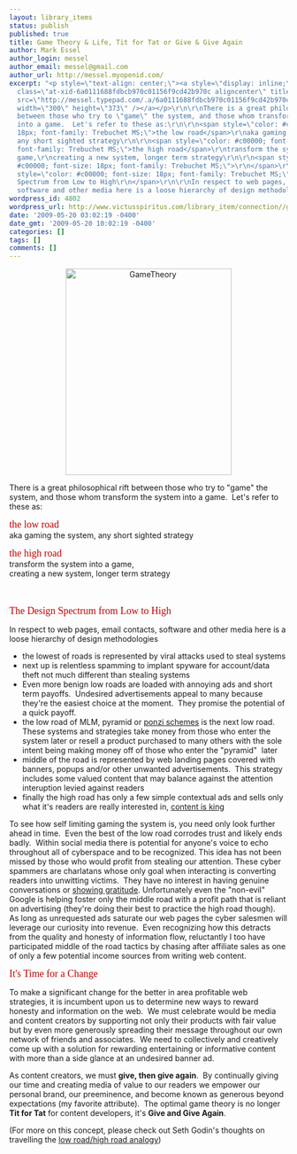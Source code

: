 ```yaml
---
layout: library_items
status: publish
published: true
title: Game Theory & Life, Tit for Tat or Give & Give Again
author: Mark Essel
author_login: messel
author_email: messel@gmail.com
author_url: http://messel.myopenid.com/
excerpt: "<p style=\"text-align: center;\"><a style=\"display: inline;\" href=\"http://www.flickr.com/photos/oddwick/\"><img
  class=\"at-xid-6a0111688fdbcb970c01156f9cd42b970c aligncenter\" title=\"GameTheory\"
  src=\"http://messel.typepad.com/.a/6a0111688fdbcb970c01156f9cd42b970c-500wi\" alt=\"GameTheory\"
  width=\"300\" height=\"373\" /></a></p>\r\n\r\nThere is a great philosophical rift
  between those who try to \"game\" the system, and those whom transform the system
  into a game.  Let's refer to these as:\r\n\r\n<span style=\"color: #c00000; font-size:
  18px; font-family: Trebuchet MS;\">the low road</span>\r\naka gaming the system,
  any short sighted strategy\r\n\r\n<span style=\"color: #c00000; font-size: 18px;
  font-family: Trebuchet MS;\">the high road</span>\r\ntransform the system into a
  game,\r\ncreating a new system, longer term strategy\r\n\r\n<span style=\"color:
  #c00000; font-size: 18px; font-family: Trebuchet MS;\">\r\n</span>\r\n\r\n<span
  style=\"color: #c00000; font-size: 18px; font-family: Trebuchet MS;\">The Design
  Spectrum from Low to High\r\n</span>\r\n\r\nIn respect to web pages, email contacts,
  software and other media here is a loose hierarchy of design methodologies"
wordpress_id: 4802
wordpress_url: http://www.victusspiritus.com/library_item/connection//game-theory-life-tit-for-tat-or-give-give-again/
date: '2009-05-20 03:02:19 -0400'
date_gmt: '2009-05-20 10:02:19 -0400'
categories: []
tags: []
comments: []
---
```

<p style="text-align: center;"><a style="display: inline;" href="http://www.flickr.com/photos/oddwick/"><img class="at-xid-6a0111688fdbcb970c01156f9cd42b970c aligncenter" title="GameTheory" src="http://messel.typepad.com/.a/6a0111688fdbcb970c01156f9cd42b970c-500wi" alt="GameTheory" width="300" height="373" /></a></p>
<p>There is a great philosophical rift between those who try to "game" the system, and those whom transform the system into a game.  Let's refer to these as:</p>
<p><span style="color: #c00000; font-size: 18px; font-family: Trebuchet MS;">the low road</span><br />
aka gaming the system, any short sighted strategy</p>
<p><span style="color: #c00000; font-size: 18px; font-family: Trebuchet MS;">the high road</span><br />
transform the system into a game,<br />
creating a new system, longer term strategy</p>
<p><span style="color: #c00000; font-size: 18px; font-family: Trebuchet MS;"><br />
</span></p>
<p><span style="color: #c00000; font-size: 18px; font-family: Trebuchet MS;">The Design Spectrum from Low to High<br />
</span></p>
<p>In respect to web pages, email contacts, software and other media here is a loose hierarchy of design methodologies<a id="more"></a><a id="more-4802"></a></p>
<ul>
<li>the lowest of roads is represented by viral attacks used to steal systems</li>
<li>next up is relentless spamming to implant spyware for account/data theft not much different than stealing systems</li>
<li>Even more benign low roads are loaded with annoying ads and short term payoffs.  Undesired advertisements appeal to many because they're the easiest choice at the moment.  They promise the potential of a quick payoff.</li>
<li>the low road of MLM, pyramid or <a href="http://en.wikipedia.org/wiki/Ponzi_scheme">ponzi schemes</a> is the next low road.  These systems and strategies take money from those who enter the system later or resell a product purchased to many others with the sole intent being making money off of those who enter the "pyramid"  later</li>
<li>middle of the road is represented by web landing pages covered with banners, popups and/or other unwanted advertisements.  This strategy includes some valued content that may balance against the attention interuption levied against readers</li>
<li>finally the high road has only a few simple contextual ads and sells only what it's readers are really interested in, <a href="http://www.squidoo.com/web-marketing--seo-tutorial#module19228472">content is king</a></li>
</ul>
<p>To see how self limiting gaming the system is, you need only look further ahead in time.  Even the best of the low road corrodes trust and likely ends badly.  Within social media there is potential for anyone's voice to echo throughout all of cyberspace and to be recognized. This idea has not been missed by those who would profit from stealing our attention. These cyber spammers are charlatans whose only goal when interacting is converting readers into unwitting victims.  They have no interest in having genuine conversations or <a href="http://victusfate.github.io/victusspiritus/uncategorized/2009/05/08/the-virtual-currency-of-social-media-gratitude/">showing gratitude</a>. Unfortunately even the "non-evil" Google is helping foster only the middle road with a profit path that is reliant on advertising (they're doing their best to practice the high road though).  As long as unrequested ads saturate our web pages the cyber salesmen will leverage our curiosity into revenue.  Even recognizing how this detracts from the quality and honesty of information flow, reluctantly I too have participated middle of the road tactics by chasing after affiliate sales as one of only a few potential income sources from writing web content.</p>
<p><span style="color: #c00000; font-size: 18px; font-family: Trebuchet MS;">It's Time for a Change</span></p>
<p>To make a significant change for the better in area profitable web strategies, it is incumbent upon us to determine new ways to reward honesty and information on the web.  We must celebrate would be media and content creators by supporting not only their products with fair value but by even more generously spreading their message throughout our own network of friends and associates.  We need to collectively and creatively come up with a solution for rewarding entertaining or informative content with more than a side glance at an undesired banner ad.</p>
<p>As content creators, we must <strong>give, then give again</strong>.  By continually giving our time and creating media of value to our readers we empower our personal brand, our preeminence, and become known as generous beyond expectations (my favorite attribute).  The optimal game theory is no longer <strong>Tit for Tat</strong> for content developers, it's <strong>Give and Give Again</strong>.</p>
<p>(For more on this concept, please check out Seth Godin's thoughts on travelling the <a href="http://sethgodin.typepad.com/seths_blog/2009/03/the-high-road-and-the-low-road.html">low road/high road analogy</a>)</p>

